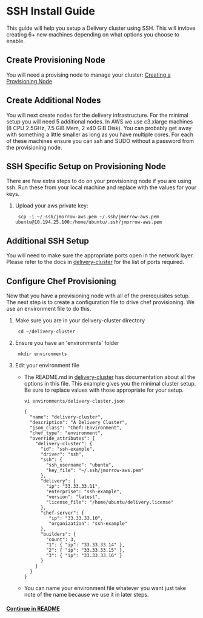 # SSH Install Guide
This guide will help you setup a Delivery cluster using SSH. This will invlove creating 6+ new machines depending on what options you choose to enable.

## Create Provisioning Node
You will need a provising node to manage your cluster: [Creating a Provisioning Node](provisioning_node.md)

## Create Additional Nodes
You will next create nodes for the delivery infrastructure. For the minimal setup you will need 5 additional nodes. In AWS we use c3.xlarge machines (8 CPU 2.5GHz, 7.5 GiB Mem, 2 x40 GiB Disk). You can probably get away with something a little smaller as long as you have multiple cores. For each of these machines ensure you can ssh and SUDO without a password from the provisioning node.

## SSH Specific Setup on Provisioning Node
There are few extra steps to do on your provisioning node if you are using ssh. Run these from your local machine and replace with the values for your keys.

1. Upload your aws private key:

        scp -i ~/.ssh/jmorrow-aws.pem ~/.ssh/jmorrow-aws.pem ubuntu@10.194.25.100:/home/ubuntu/.ssh/jmorrow-aws.pem

## Additional SSH Setup
You will need to make sure the appropriate ports open in the network layer. Please refer to the docs in [delivery-cluster](https://github.com/opscode-cookbooks/delivery-cluster) for the list of ports required.

## Configure Chef Provisioning
Now that you have a provisioning node with all of the prerequisites setup. The next step is to create a configuration file to drive chef provisioning. We use an environment file to do this.

1. Make sure you are in your delivery-cluster directory

        cd ~/delivery-cluster

2. Ensure you have an 'environments' folder

        mkdir environments

3. Edit your environment file
    * The README.md in [delivery-cluster](https://github.com/opscode-cookbooks/delivery-cluster) has documentation about all the options in this file. This example gives you the minimal cluster setup. Be sure to replace values with those appropriate for your setup. 

        ```vi environments/delivery-cluster.json```

        ```
        {
          "name": "delivery-cluster",
          "description": "A Delivery Cluster",
          "json_class": "Chef::Environment",
          "chef_type": "environment",
          "override_attributes": {
            "delivery-cluster": {
              "id": "ssh-example",
              "driver": "ssh",
              "ssh": {
                "ssh_username": "ubuntu",
                "key_file": "~/.ssh/jmorrow-aws.pem"
              },
              "delivery": {
                "ip": "33.33.33.11",
                "enterprise": "ssh-example",
                "version": "latest",
                "license_file": "/home/ubuntu/delivery.license"
              },
              "chef-server": {
                 "ip": "33.33.33.10",
                 "organization": "ssh-example"
              },
              "builders": {
                "count": 3,
                "1": { "ip": "33.33.33.14" },
                "2": { "ip": "33.33.33.15" },
                "3": { "ip": "33.33.33.16" }
              }
            }
          }
        }
        ```

    * You can name your environment file whatever you want just take note of the name because we use it in later steps.

#### [Continue in README](README.md)
